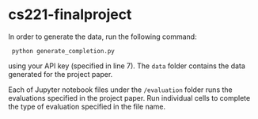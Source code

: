 # cs221-finalproject

In order to generate the data, run the following command:

``` python generate_completion.py```

using your API key (specified in line 7). The ```data``` folder contains the data generated for the project paper.

Each of Jupyter notebook files under the ```/evaluation``` folder runs the evaluations specified in the project paper. Run individual cells to complete the type of evaluation specified in the file name.
